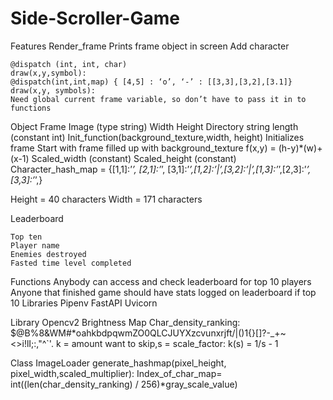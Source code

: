 # Side-Scroller-Game
Features
    Render_frame
        Prints frame object in screen
    Add character

    @dispatch (int, int, char)
    draw(x,y,symbol):
    @dispatch(int,int,map) { [4,5] : ‘o’, ‘-’ : [[3,3],[3,2],[3.1]}
    draw(x,y, symbols):
    Need global current frame variable, so don’t have to pass it in to functions
Object
    Frame
        Image (type string)
        Width
        Height
        Directory string length (constant int)
        Init_function(background_texture,width, height)
            Initializes frame
            Start with frame filled up with background_texture
f(x,y) = (h-y)*(w)+(x-1)
Scaled_width (constant)
Scaled_height (constant)
Character_hash_map = {[1,1]:’_’, [2,1]:’_’, [3,1]:’_’,[1,2]:’|’,[3,2]:’|’,[1,3]:’_’,[2,3]:’_’, [3,3]:’_’,}

Height = 40 characters
Width = 171 characters


Leaderboard

    Top ten
    Player name
    Enemies destroyed
    Fasted time level completed 
Functions
    Anybody can access and check leaderboard for top 10 players
    Anyone that finished game should have stats logged on leaderboard if top 10
Libraries
    Pipenv
    FastAPI
    Uvicorn






Library
    Opencv2
Brightness Map
    Char_density_ranking: $@B%8&WM#*oahkbdpqwmZO0QLCJUYXzcvunxrjft/\|()1{}[]?-_+~<>i!lI;:,"^`'.
    k = amount want to skip,s = scale_factor: k(s) = 1/s - 1


Class
    ImageLoader
        generate_hashmap(pixel_height, pixel_width,scaled_multiplier):
            Index_of_char_map= int((len(char_density_ranking) / 256)*gray_scale_value)

